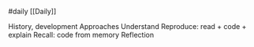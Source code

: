 #daily 
[[Daily]]

History, development
	Approaches
		Understand
			Reproduce: read + code + explain
			Recall: code from memory
				Reflection
